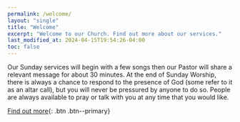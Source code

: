```yaml
---
permalink: /welcome/
layout: "single"
title: "Welcome"
excerpt: "Welcome to our Church. Find out more about our services."
last_modified_at: 2024-04-15T19:54:26-04:00
toc: false
---
```


Our Sunday services will begin with a few songs then our Pastor will share a relevant message for about 30 minutes. At the end of Sunday Worship, there is always a chance to respond to the presence of God (some refer to it as an altar call), but you will never be pressured by anyone to do so. People are always available to pray or talk with you at any time that you would like.

[Find out more](mailto:hello@phcmaidstone.co.uk){: .btn .btn--primary}